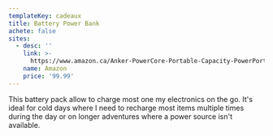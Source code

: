 ```yaml
---
templateKey: cadeaux
title: Battery Power Bank
achete: false
sites:
  - desc: ''
    link: >-
      https://www.amazon.ca/Anker-PowerCore-Portable-Capacity-PowerPort/dp/B01K6TA748/ref=sr_1_1?s=electronics&ie=UTF8&qid=1544577079&sr=1-1&keywords=PowerCore%2B+26800+with+Quick+Charge+3.0
    name: Amazon
    price: '99.99'
---
```

This battery pack allow to charge most one my electronics on the go. It's ideal for cold days where I need to recharge most items multiple times during the day or on longer adventures where a power source isn't available.
